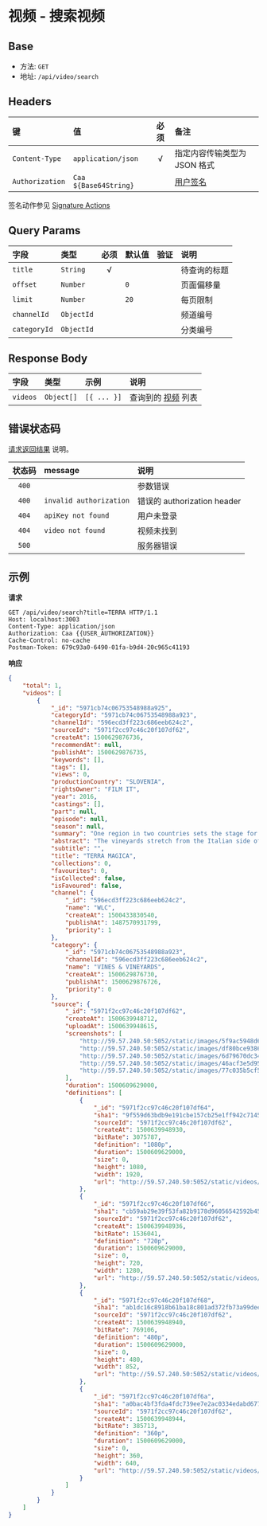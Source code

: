 # 视频 - 搜索视频

## Base

* 方法: `GET`
* 地址: `/api/video/search`

## Headers

键              | 值                    | 必须     | 备注
:-------------- | :-------------------- | :------: | :---------------------------
`Content-Type`  | `application/json`    | √        | 指定内容传输类型为 JSON 格式
`Authorization` | `Caa ${Base64String}` |          | [用户签名][signature-authorization]

签名动作参见 [Signature Actions][signature-actions]

## Query Params

字段         | 类型       | 必须     | 默认值  | 验证 | 说明
:----------- | :--------- | :------: | :------ | :--- | :------------------
`title`      | `String`   | √        |         |      | 待查询的标题
`offset`     | `Number`   |          | `0`     |      | 页面偏移量
`limit`      | `Number`   |          | `20`    |      | 每页限制
`channelId`  | `ObjectId` |          |         |      | 频道编号
`categoryId` | `ObjectId` |          |         |      | 分类编号

## Response Body

字段     | 类型       | 示例        | 说明
:------- | :--------- | :---------- | :--------------------------------
`videos` | `Object[]` | `[{ ... }]` | 查询到的 [视频][video-model] 列表

## 错误状态码

[请求返回结果][response-format] 说明。

状态码 | message                 | 说明
:----: | :---------------------- |:---------------------------
`400`  |                         | 参数错误
`400`  | `invalid authorization` | 错误的 authorization header
`404`  | `apiKey not found`      | 用户未登录
`404`  | `video not found`       | 视频未找到
`500`  |                         | 服务器错误

## 示例

**请求**

```
GET /api/video/search?title=TERRA HTTP/1.1
Host: localhost:3003
Content-Type: application/json
Authorization: Caa {{USER_AUTHORIZATION}}
Cache-Control: no-cache
Postman-Token: 679c93a0-6490-01fa-b9d4-20c965c41193
```

**响应**

```json
{
    "total": 1,
    "videos": [
        {
            "_id": "5971cb74c06753548988a925",
            "categoryId": "5971cb74c06753548988a923",
            "channelId": "596ecd3ff223c686eeb624c2",
            "sourceId": "5971f2cc97c46c20f107df62",
            "createAt": 1500629876736,
            "recommendAt": null,
            "publishAt": 1500629876735,
            "keywords": [],
            "tags": [],
            "views": 0,
            "productionCountry": "SLOVENIA",
            "rightsOwner": "FILM IT",
            "year": 2016,
            "castings": [],
            "part": null,
            "episode": null,
            "season": null,
            "summary": "One region in two countries sets the stage for a story of incredible people and their love for the sun and earth that gives birth to wine. In a fairytale region in western Slovenia, just next to the Italian border, wine has been cultivated even long before the Romans. Many empires have claimed the region in its turbulent past, but the inhabitants have remained strong willed, stubborn and resolute on surviving on their land. Even the two great wars that ravaged the land did not break their will. In West Primorska (Slovenia) wine transcends politics. The vineyards stretch from the Italian side of Collio across to Goriška Brda in Slovenia without regard to political and state differences. Collio and Brda are synonyms and together they represent one of the best wine regions for white wines. Our story is of one region in two countries. It talks of a small but dedicated group of people who inherited the fertile land from their fathers and through hard work revived the traditional and natural methods of winemaking. Their wine is bold, strong and full of character, just like themselves.",
            "abstract": "The vineyards stretch from the Italian side of Collio across to Goriška Brda in Slovenia. Collio and Brda are synonyms and together they represent one of the best wine regions for white wines. Terra Magica is the story of one region in two countries where wine is bold, strong and full of character !",
            "subtitle": "",
            "title": "TERRA MAGICA",
            "collections": 0,
            "favourites": 0,
            "isCollected": false,
            "isFavoured": false,
            "channel": {
                "_id": "596ecd3ff223c686eeb624c2",
                "name": "WLC",
                "createAt": 1500433830540,
                "publishAt": 1487570931799,
                "priority": 1
            },
            "category": {
                "_id": "5971cb74c06753548988a923",
                "channelId": "596ecd3ff223c686eeb624c2",
                "name": "VINES & VINEYARDS",
                "createAt": 1500629876730,
                "publishAt": 1500629876726,
                "priority": 0
            },
            "source": {
                "_id": "5971f2cc97c46c20f107df62",
                "createAt": 1500639948712,
                "uploadAt": 1500639948615,
                "screenshots": [
                    "http://59.57.240.50:5052/static/images/5f9ac5948d65e10f175109ecc69e7e4b6bfc2feb.jpg",
                    "http://59.57.240.50:5052/static/images/df80bce9386fe7e0e6a5078937a6359060c6243a.jpg",
                    "http://59.57.240.50:5052/static/images/6d79670dc344f4bef9437242de0ea7b3d4510693.jpg",
                    "http://59.57.240.50:5052/static/images/46acf3e5d9516315233c60b7ad9ff11897eb42c1.jpg",
                    "http://59.57.240.50:5052/static/images/77c035b5cf5a6710dde5bcad020cb6c0e15dc343.jpg"
                ],
                "duration": 1500609629000,
                "definitions": [
                    {
                        "_id": "5971f2cc97c46c20f107df64",
                        "sha1": "9f559d63bdb9e191cbe157cb25e1ff942c714553",
                        "sourceId": "5971f2cc97c46c20f107df62",
                        "createAt": 1500639948930,
                        "bitRate": 3075787,
                        "definition": "1080p",
                        "duration": 1500609629000,
                        "size": 0,
                        "height": 1080,
                        "width": 1920,
                        "url": "http://59.57.240.50:5052/static/videos/9f559d63bdb9e191cbe157cb25e1ff942c714553.mp4"
                    },
                    {
                        "_id": "5971f2cc97c46c20f107df66",
                        "sha1": "cb59ab29e39f53fa82b9178d96056542592b45b8",
                        "sourceId": "5971f2cc97c46c20f107df62",
                        "createAt": 1500639948936,
                        "bitRate": 1536041,
                        "definition": "720p",
                        "duration": 1500609629000,
                        "size": 0,
                        "height": 720,
                        "width": 1280,
                        "url": "http://59.57.240.50:5052/static/videos/cb59ab29e39f53fa82b9178d96056542592b45b8.mp4"
                    },
                    {
                        "_id": "5971f2cc97c46c20f107df68",
                        "sha1": "ab1dc16c8918b61ba18c801ad372fb73a99deeb8",
                        "sourceId": "5971f2cc97c46c20f107df62",
                        "createAt": 1500639948940,
                        "bitRate": 769106,
                        "definition": "480p",
                        "duration": 1500609629000,
                        "size": 0,
                        "height": 480,
                        "width": 852,
                        "url": "http://59.57.240.50:5052/static/videos/ab1dc16c8918b61ba18c801ad372fb73a99deeb8.mp4"
                    },
                    {
                        "_id": "5971f2cc97c46c20f107df6a",
                        "sha1": "a0bac4bf3fda4fdc739ee7e2ac0334edabd67784",
                        "sourceId": "5971f2cc97c46c20f107df62",
                        "createAt": 1500639948944,
                        "bitRate": 385713,
                        "definition": "360p",
                        "duration": 1500609629000,
                        "size": 0,
                        "height": 360,
                        "width": 640,
                        "url": "http://59.57.240.50:5052/static/videos/a0bac4bf3fda4fdc739ee7e2ac0334edabd67784.mp4"
                    }
                ]
            }
        }
    ]
}
```

[signature-authorization]: ../../signature-authorization.md
[signature-actions]: ../../actions.md
[response-format]: ../../response-format.md

[video-model]: ../../models/video.md
